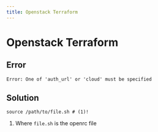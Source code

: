 ```yaml
---
title: Openstack Terraform
---
```


# Openstack Terraform

## Error

```shell
Error: One of 'auth_url' or 'cloud' must be specified
```

## Solution

```shell
source /path/to/file.sh # (1)!
```

1. Where `file.sh` is the openrc file
